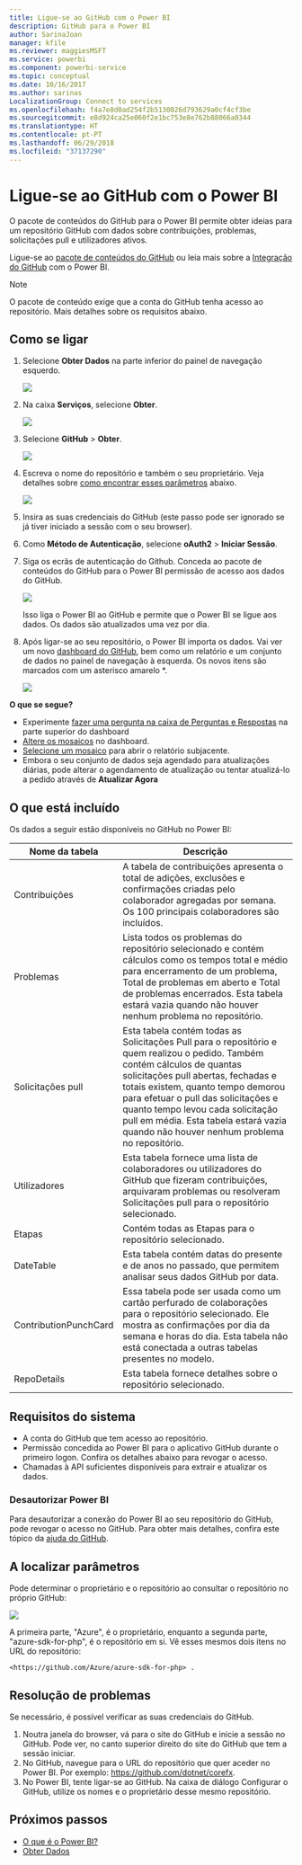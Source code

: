 ```yaml
---
title: Ligue-se ao GitHub com o Power BI
description: GitHub para o Power BI
author: SarinaJoan
manager: kfile
ms.reviewer: maggiesMSFT
ms.service: powerbi
ms.component: powerbi-service
ms.topic: conceptual
ms.date: 10/16/2017
ms.author: sarinas
LocalizationGroup: Connect to services
ms.openlocfilehash: f4a7e8d0ad254f2b5130026d793629a0cf4cf3be
ms.sourcegitcommit: e8d924ca25e060f2e1bc753e8e762b88066a0344
ms.translationtype: HT
ms.contentlocale: pt-PT
ms.lasthandoff: 06/29/2018
ms.locfileid: "37137290"
---
```

# <a name="connect-to-github-with-power-bi"></a>Ligue-se ao GitHub com o Power BI
O pacote de conteúdos do GitHub para o Power BI permite obter ideias para um repositório GitHub com dados sobre contribuições, problemas, solicitações pull e utilizadores ativos.

Ligue-se ao [pacote de conteúdos do GitHub](https://app.powerbi.com/getdata/services/github) ou leia mais sobre a [Integração do GitHub](https://powerbi.microsoft.com/integrations/github) com o Power BI.

>[!NOTE]
>O pacote de conteúdo exige que a conta do GitHub tenha acesso ao repositório. Mais detalhes sobre os requisitos abaixo.

## <a name="how-to-connect"></a>Como se ligar
1. Selecione **Obter Dados** na parte inferior do painel de navegação esquerdo.
   
   ![](media/service-connect-to-github/pbi_getdata.png) 
2. Na caixa **Serviços**, selecione **Obter**.
   
   ![](media/service-connect-to-github/pbi_get_services.png) 
3. Selecione **GitHub** \> **Obter**.
   
   ![](media/service-connect-to-github/github.png)
4. Escreva o nome do repositório e também o seu proprietário. Veja detalhes sobre [como encontrar esses parâmetros](#FindingParams) abaixo.
   
   ![](media/service-connect-to-github/pbi_github1.png)
5. Insira as suas credenciais do GitHub (este passo pode ser ignorado se já tiver iniciado a sessão com o seu browser). 
6. Como **Método de Autenticação**, selecione **oAuth2** \> **Iniciar Sessão**. 
7. Siga os ecrãs de autenticação do Github. Conceda ao pacote de conteúdos do GitHub para o Power BI permissão de acesso aos dados do GitHub.
   
   ![](media/service-connect-to-github/github_authorize.png)
   
   Isso liga o Power BI ao GitHub e permite que o Power BI se ligue aos dados.  Os dados são atualizados uma vez por dia.
8. Após ligar-se ao seu repositório, o Power BI importa os dados. Vai ver um novo [dashboard do GitHub](https://powerbi.microsoft.com/integrations/github), bem como um relatório e um conjunto de dados no painel de navegação à esquerda. Os novos itens são marcados com um asterisco amarelo \*.
   
   ![](media/service-connect-to-github/pbi_githubdash.png)

**O que se segue?**

* Experimente [fazer uma pergunta na caixa de Perguntas e Respostas](power-bi-q-and-a.md) na parte superior do dashboard
* [Altere os mosaicos](service-dashboard-edit-tile.md) no dashboard.
* [Selecione um mosaico](service-dashboard-tiles.md) para abrir o relatório subjacente.
* Embora o seu conjunto de dados seja agendado para atualizações diárias, pode alterar o agendamento de atualização ou tentar atualizá-lo a pedido através de **Atualizar Agora**

## <a name="whats-included"></a>O que está incluído
Os dados a seguir estão disponíveis no GitHub no Power BI:     

| Nome da tabela | Descrição |
| --- | --- |
| Contribuições |A tabela de contribuições apresenta o total de adições, exclusões e confirmações criadas pelo colaborador agregadas por semana. Os 100 principais colaboradores são incluídos. |
| Problemas |Lista todos os problemas do repositório selecionado e contém cálculos como os tempos total e médio para encerramento de um problema, Total de problemas em aberto e Total de problemas encerrados. Esta tabela estará vazia quando não houver nenhum problema no repositório. |
| Solicitações pull |Esta tabela contém todas as Solicitações Pull para o repositório e quem realizou o pedido. Também contém cálculos de quantas solicitações pull abertas, fechadas e totais existem, quanto tempo demorou para efetuar o pull das solicitações e quanto tempo levou cada solicitação pull em média. Esta tabela estará vazia quando não houver nenhum problema no repositório. |
| Utilizadores |Esta tabela fornece uma lista de colaboradores ou utilizadores do GitHub que fizeram contribuições, arquivaram problemas ou resolveram Solicitações pull para o repositório selecionado. |
| Etapas |Contém todas as Etapas para o repositório selecionado. |
| DateTable |Esta tabela contém datas do presente e de anos no passado, que permitem analisar seus dados GitHub por data. |
| ContributionPunchCard |Essa tabela pode ser usada como um cartão perfurado de colaborações para o repositório selecionado. Ele mostra as confirmações por dia da semana e horas do dia. Esta tabela não está conectada a outras tabelas presentes no modelo. |
| RepoDetails |Esta tabela fornece detalhes sobre o repositório selecionado. |

## <a name="system-requirements"></a>Requisitos do sistema
* A conta do GitHub que tem acesso ao repositório.  
* Permissão concedida ao Power BI para o aplicativo GitHub durante o primeiro logon. Confira os detalhes abaixo para revogar o acesso.  
* Chamadas à API suficientes disponíveis para extrair e atualizar os dados.  

### <a name="de-authorize-power-bi"></a>Desautorizar Power BI
Para desautorizar a conexão do Power BI ao seu repositório do GitHub, pode revogar o acesso no GitHub. Para obter mais detalhes, confira este tópico da [ajuda do GitHub](https://help.github.com/articles/keeping-your-ssh-keys-and-application-access-tokens-safe/#reviewing-your-authorized-applications-oauth).

<a name="FindingParams"></a>

## <a name="finding-parameters"></a>A localizar parâmetros
Pode determinar o proprietário e o repositório ao consultar o repositório no próprio GitHub:

![](media/service-connect-to-github/github_ownerrepo.png)

A primeira parte, "Azure", é o proprietário, enquanto a segunda parte, "azure-sdk-for-php", é o repositório em si.  Vê esses mesmos dois itens no URL do repositório:

    <https://github.com/Azure/azure-sdk-for-php> .

## <a name="troubleshooting"></a>Resolução de problemas
Se necessário, é possível verificar as suas credenciais do GitHub.  

1. Noutra janela do browser, vá para o site do GitHub e inicie a sessão no GitHub. Pode ver, no canto superior direito do site do GitHub que tem a sessão iniciar.    
2. No GitHub, navegue para o URL do repositório que quer aceder no Power BI. Por exemplo: https://github.com/dotnet/corefx.  
3. No Power BI, tente ligar-se ao GitHub. Na caixa de diálogo Configurar o GitHub, utilize os nomes e o proprietário desse mesmo repositório.  

## <a name="next-steps"></a>Próximos passos
* [O que é o Power BI?](power-bi-overview.md)
* [Obter Dados](service-get-data.md)

